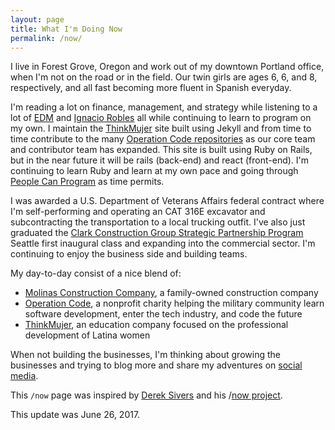 ```yaml
---
layout: page
title: What I'm Doing Now
permalink: /now/
---
```


I live in Forest Grove, Oregon and work out of my downtown Portland office, when I'm not on the road or in the field. Our twin girls are ages 6, 6, and 8, respectively, and all fast becoming more fluent in Spanish everyday.

I'm reading a lot on finance, management, and strategy while listening to a lot of [EDM](https://open.spotify.com/user/1137072174/playlist/4XAEkK9s6yTAGyTtaMEC0e) and [Ignacio Robles](https://open.spotify.com/user/123891019/playlist/2NFJsDhYBgIs5cRWzYZsfb) all while continuing to learn to program on my own. I maintain the [ThinkMujer](https://thinkmujer.com) site built using Jekyll and from time to time contribute to the many [Operation Code repositories](https://github.com/OperationCode/) as our core team and contributor team has expanded. This site is built using Ruby on Rails, but in the near future it will be rails (back-end) and react (front-end). I'm continuing to learn Ruby and learn at my own pace and going through [People Can Program](https://peoplecanprogram.com/index.html) as time permits.

I was awarded a U.S. Department of Veterans Affairs federal contract where I'm self-performing and operating an CAT 316E excavator and subcontracting the transportation to a local trucking outfit. I've also just graduated the [Clark Construction Group Strategic Partnership Program](http://clarkconstruction.com/news/clark-kicks-strategic-partnership-program-seattle) Seattle first inaugural class and expanding into the commercial sector. I'm continuing to enjoy the business side and building teams.

My day-to-day consist of a nice blend of:
- [Molinas Construction Company](https://www.molinas.co/), a family-owned construction company
- [Operation Code](https://operationcode.org/), a nonprofit charity helping the military community learn software development, enter the tech industry, and code the future
- [ThinkMujer](https://www.thinkmujer.com/), an education company focused on the professional development of Latina women 

When not building the businesses, I'm thinking about growing the businesses and trying to blog more and share my adventures on [social media](/connecting).

This `/now` page was inspired by [Derek Sivers](https://sivers.org/) and his /[now project](https://sivers.org/nowff).

This update was June 26, 2017.
